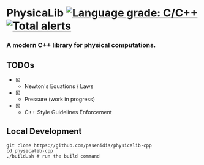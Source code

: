 # PhysicaLib [![Language grade: C/C++](https://img.shields.io/lgtm/grade/cpp/g/pasenidis/physicalib-cpp.svg?logo=lgtm&logoWidth=18)](https://lgtm.com/projects/g/pasenidis/physicalib-cpp/context:cpp) [![Total alerts](https://img.shields.io/lgtm/alerts/g/pasenidis/physicalib-cpp.svg?logo=lgtm&logoWidth=18)](https://lgtm.com/projects/g/pasenidis/physicalib-cpp/alerts/)

### A modern C++ library for physical computations.

## TODOs
- [x] - Newton's Equations / Laws
- [x] - Pressure (work in progress)
- [x] - C++ Style Guidelines Enforcement

## Local Development
```
git clone https://github.com/pasenidis/physicalib-cpp
cd physicalib-cpp
./build.sh # run the build command